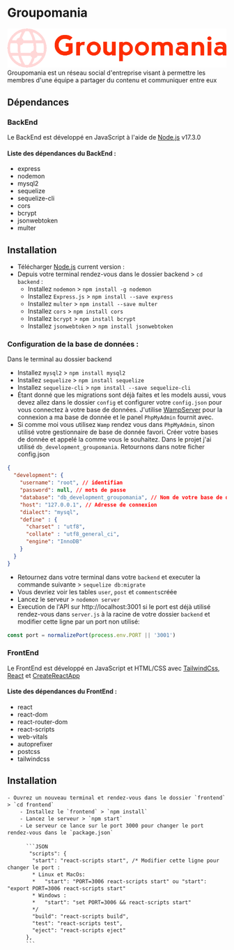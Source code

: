 # Groupomania
<img src="https://github.com/OlivierHette/Groupomania/blob/main/frontend/src/assets/images/logo-red.png?raw=true"/>
Groupomania est un réseau social d'entreprise visant à permettre les membres d'une équipe a partager du contenu et communiquer entre eux

## Dépendances

### BackEnd
Le BackEnd est développé en JavaScript à l'aide de <a href="https://nodejs.dev/download">Node.js<a/> v17.3.0
#### Liste des dépendances du BackEnd :
  - express
  - nodemon
  - mysql2
  - sequelize
  - sequelize-cli
  - cors
  - bcrypt
  - jsonwebtoken
  - multer

## Installation
  - Télécharger <a href="https://nodejs.dev/download">Node.js<a/> current version :
  - Depuis votre terminal rendez-vous dans le dossier backend > `cd backend` :
      - Installez `nodemon` > `npm install -g nodemon`
      - Installez `Express.js` > `npm install --save express`
      - Installez `multer` > `npm install --save multer`
      - Installez `cors` > `npm install cors`
      - Installez `bcrypt` > `npm install bcrypt`
      - Installez `jsonwebtoken` > `npm install jsonwebtoken`
   
  ### Configuration de la base de données :
  Dans le terminal au dossier backend
  - Installez `mysql2` > `npm install mysql2`
  - Installez `sequelize` > `npm install sequelize`
  - Installez `sequelize-cli` > `npm install --save sequelize-cli`
  - Étant donné que les migrations sont déjà faites et les models aussi, vous devez allez dans le dossier `config` et configurer votre `config.json` pour vous connectez à votre base de données.
  J'utilise <a href="https://www.wampserver.com/">WampServer</a> pour la connexion a ma base de donnée et le panel `PhpMyAdmin` fournit avec.
  - Si comme moi vous utilisez `Wamp` rendez vous dans `PhpMyAdmin`, sinon utilisé votre gestionnaire de base de donnée favori. Créer votre bases de donnée et appelé la comme vous le souhaitez.
  Dans le projet j'ai utilisé `db_development_groupomania`. Retournons dans notre ficher config.json
  ```JSON
  {
    "development": {
      "username": "root", // identifian
      "password": null, // mots de passe
      "database": "db_development_groupomania", // Nom de votre base de donné
      "host": "127.0.0.1", // Adresse de connexion
      "dialect": "mysql", 
      "define" : { 
        "charset" : "utf8", 
        "collate" : "utf8_general_ci",
        "engine": "InnoDB"
      }
    }
  }
  ```
  - Retournez dans votre terminal dans votre `backend` et executer la commande suivante > `sequelize db:migrate`
  - Vous devriez voir les tables `user`, `post` et `comments`créée
  - Lancez le serveur > `nodemon server`
  - Execution de l'API sur http://localhost:3001 si le port est déjà utilisé rendez-vous dans `server.js` à la racine de votre dossier `backend` et modifier cette ligne par un port non utilisé:
  ```javascript
  const port = normalizePort(process.env.PORT || '3001')
  ```
  
### FrontEnd
Le FrontEnd est développé en JavaScript et HTML/CSS avec <a href="https://tailwindcss.com/docs/installation">TailwindCss</a>, <a href="https://fr.reactjs.org/">React</a> et <a href="https://fr.reactjs.org/docs/create-a-new-react-app.html#create-react-app">CreateReactApp</a> 
#### Liste des dépendances du FrontEnd :
  - react
  - react-dom
  - react-router-dom
  - react-scripts
  - web-vitals
  - autoprefixer
  - postcss
  - tailwindcss
  
  ## Installation
    - Ouvrez un nouveau terminal et rendez-vous dans le dossier `frontend` > `cd frontend`
        - Installez le `frontend` > `npm install`
        - Lancez le serveur > `npm start`
        - Le serveur ce lance sur le port 3000 pour changer le port rendez-vous dans le `package.json`
  
          ```JSON
           "scripts": {
            "start": "react-scripts start", /* Modifier cette ligne pour changer le port :
            * Linux et MacOs: 
            *   "start": "PORT=3006 react-scripts start" ou "start": "export PORT=3006 react-scripts start"
            * Windows : 
            *   "start": "set PORT=3006 && react-scripts start"
            */
            "build": "react-scripts build",
            "test": "react-scripts test",
            "eject": "react-scripts eject"
          },
          ```

      
